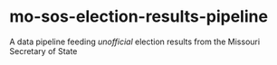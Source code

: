# mo-sos-election-results-pipeline

A data pipeline feeding *unofficial* election results from the Missouri Secretary of State
